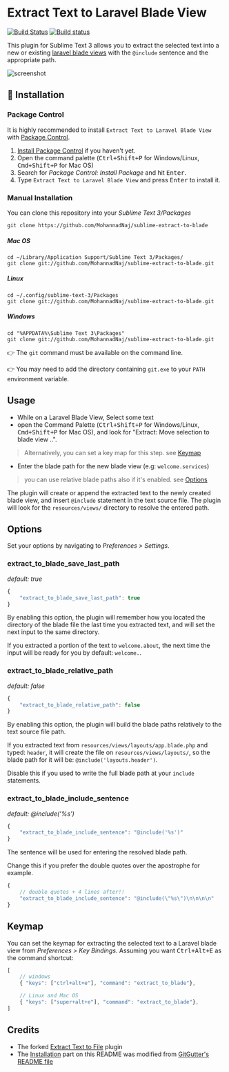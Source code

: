 # Extract Text to Laravel Blade View

[![Build Status](https://travis-ci.org/MohannadNaj/sublime-extract-to-blade.svg?branch=master)](https://travis-ci.org/MohannadNaj/sublime-extract-to-blade) [![Build status](https://ci.appveyor.com/api/projects/status/txtal1v37kjs31xl?svg=true)](https://ci.appveyor.com/project/MohannadNaj/sublime-extract-to-blade)


This plugin for Sublime Text 3 allows you to extract the selected text into a new or existing [laravel blade views](https://laravel.com/docs/master/blade) with the `@include` sentence and the appropriate path.

![screenshot](https://i.imgur.com/53e2Kgd.gif)

## 💾 Installation

### Package Control

It is highly recommended to install `Extract Text to Laravel Blade View` with [Package Control](https://packagecontrol.io).

1. [Install Package Control](https://packagecontrol.io/installation) if you haven't yet.
2. Open the command palette (<kbd>Ctrl+Shift+P</kbd> for Windows/Linux, <kbd>Cmd+Shift+P</kbd> for Mac OS)
3. Search for _Package Control: Install Package_ and hit <kbd>Enter</kbd>.
4. Type `Extract Text to Laravel Blade View` and press <kbd>Enter</kbd> to install it.


### Manual Installation

You can clone this repository into your _Sublime Text 3/Packages_

```shell
git clone https://github.com/MohannadNaj/sublime-extract-to-blade
```

##### Mac OS

```shell
cd ~/Library/Application Support/Sublime Text 3/Packages/
git clone git://github.com/MohannadNaj/sublime-extract-to-blade.git
```


##### Linux

```shell
cd ~/.config/sublime-text-3/Packages
git clone git://github.com/MohannadNaj/sublime-extract-to-blade.git
```


##### Windows

```shell
cd "%APPDATA%\Sublime Text 3\Packages"
git clone git://github.com/MohannadNaj/sublime-extract-to-blade.git
```

👉 The `git` command must be available on the command line.

👉 You may need to add the directory containing `git.exe` to your `PATH` environment variable.


## Usage

- While on a Laravel Blade View, Select some text
- open the Command Palette (<kbd>Ctrl+Shift+P</kbd> for Windows/Linux, <kbd>Cmd+Shift+P</kbd> for Mac OS), and look for "Extract: Move selection to blade view ..".
> Alternatively, you can set a key map for this step. see [Keymap](#keymap)

- Enter the blade path for the new blade view (e.g: `welcome.services`)
> you can use relative blade paths also if it's enabled. see [Options](#options)

The plugin will create or append the extracted text to the newly created blade view, and insert `@include` statement in the text source file. The plugin will look for the `resources/views/` directory to resolve the entered path.

## Options
Set your options by navigating to _Preferences > Settings_.

### extract_to_blade_save_last_path
_default: true_
``` js
{
    "extract_to_blade_save_last_path": true
}
```
By enabling this option, the plugin will remember how you located the directory of the blade file the last time you extracted text, and will set the next input to the same directory.

If you extracted a portion of the text to `welcome.about`, the next time the input will be ready for you by default: `welcome.`.

### extract_to_blade_relative_path
_default: false_
``` js
{
    "extract_to_blade_relative_path": false
}
```
By enabling this option, the plugin will build the blade paths relatively to the text source file path.

If you extracted text from `resources/views/layouts/app.blade.php` and typed: `header`, it will create the file on `resources/views/layouts/`, so the blade path for it will be: `@include('layouts.header')`.

Disable this if you used to write the full blade path at your `include` statements.


### extract_to_blade_include_sentence
_default: @include('%s')_
``` js
{
    "extract_to_blade_include_sentence": "@include('%s')"
}
```
The sentence will be used for entering the resolved blade path.

Change this if you prefer the double quotes over the apostrophe for example.
``` js
{
    // double quotes + 4 lines after!!
    "extract_to_blade_include_sentence": "@include(\"%s\")\n\n\n\n"    
}
```

## Keymap

You can set the keymap for extracting the selected text to a Laravel blade view from _Preferences > Key Bindings_. Assuming you want <kbd>Ctrl+Alt+E</kbd> as the command shortcut:
``` js
[
    // windows
    { "keys": ["ctrl+alt+e"], "command": "extract_to_blade"},

    // Linux and Mac OS
    { "keys": ["super+alt+e"], "command": "extract_to_blade"},
]
```

## Credits

- The forked [Extract Text to File](https://github.com/dreki/sublime-extract-to-file) plugin
- The [Installation](#installation) part on this README was modified from [GitGutter's README file](https://github.com/jisaacks/GitGutter/blob/master/README.md)
